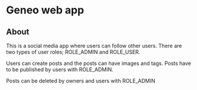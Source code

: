 # Geneo web app
## About
This is a social media app where users can follow other users.
There are two types of user roles; ROLE_ADMIN and ROLE_USER.

Users can create posts and the posts can have images and tags.
Posts have to be published by users with ROLE_ADMIN.

Posts can be deleted by owners and users with ROLE_ADMIN


